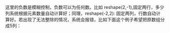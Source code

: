 这里的负数是模糊控制，负数可以为任何数。比如 reshape(2,-1),固定两行，多少列系统根据元素数量自动计算好；同理，reshape(-2,2): 固定两列，行数自动计算好。若出现了无法整除的情况，系统会报错，比如下面这个例子希望把原数组分成5列：